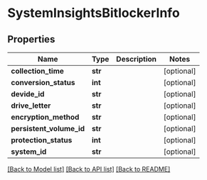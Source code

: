 # SystemInsightsBitlockerInfo

## Properties
Name | Type | Description | Notes
------------ | ------------- | ------------- | -------------
**collection_time** | **str** |  | [optional] 
**conversion_status** | **int** |  | [optional] 
**devide_id** | **str** |  | [optional] 
**drive_letter** | **str** |  | [optional] 
**encryption_method** | **str** |  | [optional] 
**persistent_volume_id** | **str** |  | [optional] 
**protection_status** | **int** |  | [optional] 
**system_id** | **str** |  | [optional] 

[[Back to Model list]](../README.md#documentation-for-models) [[Back to API list]](../README.md#documentation-for-api-endpoints) [[Back to README]](../README.md)


